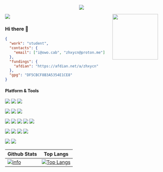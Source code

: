 <p>
  <div align=center>
    <img src="https://github-widgetbox.vercel.app/api/profile?username=zhxycn&data=followers,repositories,stars,commits">
  </div>
</p>
<p>
  <img src="https://count.owo.cab/@zhxycn?name=zhxycn&theme=rule34&darkmode=auto">
  <img src="https://user-images.githubusercontent.com/99539499/210771654-4e261103-2ee3-43c3-8411-d81b6cbc3ab8.gif" align="right" height="150px" width="150px" align="right">
</p>

### Hi there 👋
```json
{
  "work": "student",
  "contacts": {
    "email": ["i@owo.cab", "zhxycn@proton.me"]
  },
  "fundings": {
    "afdian": "https://afdian.net/a/zhxycn"
  },
  "gpg": "DF5CBCF8B3A5354E1CE8"
}
```

#### Platform & Tools
[![](https://img.shields.io/badge/Windows-11-4e9eee?style=flat-square&logo=windows&logoColor=ffffff)](https://www.microsoft.com/windows/windows-11/)
[![](https://img.shields.io/badge/Windows%20Server-2022-262577?style=flat-square&logo=windows&logoColor=ffffff)](https://www.microsoft.com/windows-server/)
[![](https://img.shields.io/badge/Ubuntu-24.04-e95420?style=flat-square&logo=ubuntu&logoColor=ffffff)](https://releases.ubuntu.com/24.04/)

[![](https://img.shields.io/badge/Visual%20Studio%20Code-blue?style=flat-square&logo=visualstudiocode&logoColor=ffffff)](https://code.visualstudio.com/)
[![](https://img.shields.io/badge/PyCharm-green?style=flat-square&logo=pycharm&logoColor=ffffff)](https://www.jetbrains.com/pycharm/)
[![](https://img.shields.io/badge/WebStorm-1ECFFF?style=flat-square&logo=webstorm&logoColor=ffffff)](https://www.jetbrains.com/webstorm/)

[![](https://img.shields.io/badge/-Python-33AADD?style=flat-square&logo=python&logoColor=ffffff)](https://www.python.org/)
[![](https://img.shields.io/badge/-HTML5-E34F26?style=flat-square&logo=html5&logoColor=ffffff)](https://html.spec.whatwg.org/)
[![](https://img.shields.io/badge/-Vue.js-42b883?style=flat-square&logo=vue.js&logoColor=ffffff)](https://vuejs.org/)
[![](https://img.shields.io/badge/-CSS3-1572B6?style=flat-square&logo=css3&logoColor=ffffff)](https://www.w3.org/Style/CSS/)
[![](https://img.shields.io/badge/-Tailwind%20CSS-3dbeff?style=flat-square&logo=tailwindcss&logoColor=ffffff)](https://tailwindcss.com/)

[![](https://img.shields.io/badge/-Git-f05032?style=flat-square&logo=git&logoColor=ffffff)](https://git-scm.com/)
[![](https://img.shields.io/badge/-Nginx-269539?style=flat-square&logo=nginx&logoColor=ffffff)](https://nginx.org/)
[![](https://img.shields.io/badge/-MySQL-1d365d?style=flat-square&logo=mysql&logoColor=ffffff)](https://www.mysql.com/)
[![](https://img.shields.io/badge/-Docker-2496ED?style=flat-square&logo=docker&logoColor=ffffff)](https://www.docker.com/)

[![](https://img.shields.io/badge/-Amazon%20Web%20Services-f89628?style=flat-square&logo=amazonwebservices&logoColor=ffffff)](https://aws.amazon.com/)
[![](https://img.shields.io/badge/-Cloudflare-f6821f?style=flat-square&logo=cloudflare&logoColor=ffffff)](https://www.cloudflare.com/)

Github Stats|Top Langs
-|-
[![info](https://github-readme-stats.vercel.app/api?username=zhxycn&count_private=true&show_icons=true&line_height=20)](https://github.com/anuraghazra/github-readme-stats)|[![Top Langs](https://github-readme-stats.vercel.app/api/top-langs/?username=zhxycn&layout=compact&langs_count=8&card_width=445)](https://github.com/anuraghazra/github-readme-stats)
